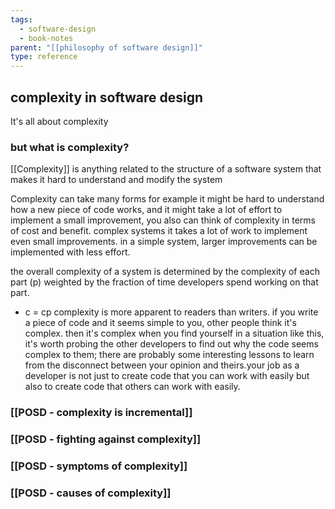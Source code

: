 ```yaml
---
tags:
  - software-design
  - book-notes
parent: "[[philosophy of software design]]"
type: reference
---
```

## complexity in software design 

It's all about complexity 

### **but what is complexity**? 
[[Complexity]] is anything related to the structure of a software system that makes it hard to understand and modify the system

Complexity can take many forms for example it might be hard to understand how a new piece of code works, and it might take a lot of effort to implement a small improvement, you also can think of complexity in terms of cost and benefit. complex systems it takes a lot of work to implement even small improvements. in a simple system, larger improvements can be implemented with less effort.

the overall complexity of a system is determined by the complexity of each part (p) weighted by the fraction of time developers spend working on that part.
- c = cp
complexity is more apparent to readers than writers. if you write a piece of code and it seems simple to you, other people think it's complex. then it's complex when you find yourself in a situation like this, it's worth probing the other developers to find out why the code seems complex to them; there are probably some interesting lessons to learn from the disconnect between your opinion and theirs.your job as a developer is not just to create code that you can work with easily but also to create code that others can work with easily.

### [[POSD - complexity is incremental]]
### [[POSD - fighting against complexity]]
### [[POSD - symptoms of complexity]]
### [[POSD - causes of complexity]]

